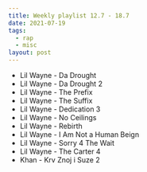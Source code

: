 ```yaml
---
title: Weekly playlist 12.7 - 18.7
date: 2021-07-19
tags:
  - rap
  - misc
layout: post
---
```


- Lil Wayne - Da Drought
- Lil Wayne - Da Drought 2
- Lil Wayne - The Prefix
- Lil Wayne - The Suffix
- Lil Wayne - Dedication 3
- Lil Wayne - No Ceilings
- Lil Wayne - Rebirth
- Lil Wayne - I Am Not a Human Beign
- Lil Wayne - Sorry 4 The Wait
- Lil Wayne - The Carter 4
- Khan - Krv Znoj i Suze 2
